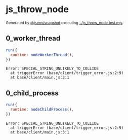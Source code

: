 # js_throw_node

<sub>
  Generated by <a href="https://github.com/jsenv/core/tree/main/packages/independent/snapshot">@jsenv/snapshot</a> executing <a href="../js_throw_node.test.mjs">../js_throw_node.test.mjs</a>
</sub>

## 0_worker_thread

```js
run({
  runtime: nodeWorkerThread(),
})
```

```console
Error: SPECIAL_STRING_UNLIKELY_TO_COLLIDE
  at triggerError (base/client/trigger_error.js:2:9)
  at base/client/main.js:3:1
```

## 0_child_process

```js
run({
  runtime: nodeChildProcess(),
})
```

```console
Error: SPECIAL_STRING_UNLIKELY_TO_COLLIDE
  at triggerError (base/client/trigger_error.js:2:9)
  at base/client/main.js:3:1
```
